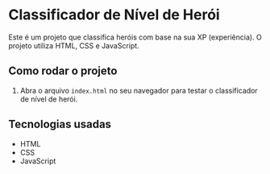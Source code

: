 # Classificador de Nível de Herói

Este é um projeto que classifica heróis com base na sua XP (experiência). O projeto utiliza HTML, CSS e JavaScript.

## Como rodar o projeto

1. Abra o arquivo `index.html` no seu navegador para testar o classificador de nível de herói.

## Tecnologias usadas

- HTML
- CSS
- JavaScript
